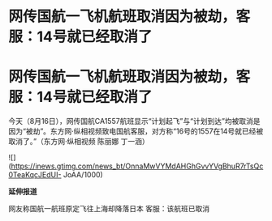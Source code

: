 # 网传国航一飞机航班取消因为被劫，客服：14号就已经取消了

# 网传国航一飞机航班取消因为被劫，客服：14号就已经取消了

今天（8月16日），网传国航CA1557航班显示“计划起飞”与“计划到达”均被取消是因为“被劫”。东方网·纵相视频致电国航客服，对方称“16号的1557在14号就已经被取消了。”（东方网·纵相视频
陈丽娜 丁一涵）

![](https://inews.gtimg.com/news_bt/OnnaMwVYMdAHGhGvvYVgBhuR7rTsQc0TeaKqcJEdUI-
JoAA/1000)

**延伸报道**

网友称国航一航班原定飞往上海却降落日本 客服：该航班已取消

